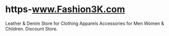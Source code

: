 # https-www.Fashion3K.com
Leather &amp; Denim Store for Clothing Apparels Accessories for Men Women &amp; Children. Discount Store.
